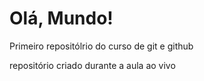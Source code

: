 # Olá, Mundo!
 Primeiro repositólrio do curso de git e github

repositório criado durante a aula ao vivo